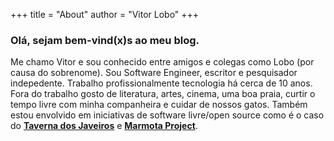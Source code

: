 +++
title = "About"
author = "Vitor Lobo"
+++

### Olá, sejam bem-vind(x)s ao meu blog.

Me chamo Vitor e sou conhecido entre amigos e colegas como Lobo (por causa do sobrenome). Sou Software Engineer, escritor e pesquisador indepedente. Trabalho profissionalmente tecnologia há cerca de 10 anos. Fora do trabalho gosto de literatura, artes, cinema, uma boa praia, curtir o tempo livre com minha companheira e cuidar de nossos gatos. Também estou envolvido em iniciativas de software livre/open source como é o caso do **[Taverna dos Javeiros](https://youtube.com/playlist?list=PL18Eo0t4Gk5XRjRBG3YY8Hqm4tk1vVDMP)** e **[Marmota Project](https://marmotaproject.github.io)**.


